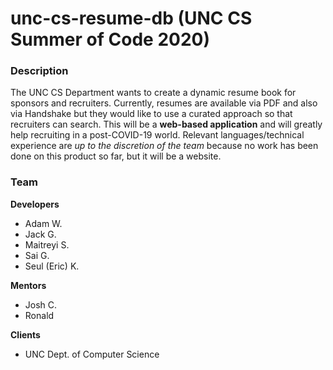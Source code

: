 # unc-cs-resume-db (UNC CS Summer of Code 2020)

### Description
The UNC CS Department wants to create a dynamic resume book for sponsors and recruiters. Currently, resumes are available via PDF and also via Handshake but they would like to use a curated approach so that recruiters can search. This will be a **web-based application** and will greatly help recruiting in a post-COVID-19 world. Relevant languages/technical experience are *up to the discretion of the team* because no work has been done on this product so far, but it will be a website.

### Team
**Developers**
- Adam W.
- Jack G.
- Maitreyi S.
- Sai G.
- Seul (Eric) K.

**Mentors**
- Josh C.
- Ronald 

**Clients**
- UNC Dept. of Computer Science
